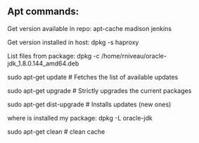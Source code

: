 Apt commands:
-------------
Get version available in repo: apt-cache madison jenkins

Get version installed in host: dpkg -s haproxy

List files from package: dpkg -c /home/rniveau/oracle-jdk_1.8.0.144_amd64.deb

sudo apt-get update        # Fetches the list of available updates

sudo apt-get upgrade       # Strictly upgrades the current packages

sudo apt-get dist-upgrade  # Installs updates (new ones)

where is installed my package: dpkg -L oracle-jdk

sudo apt-get clean # clean cache
